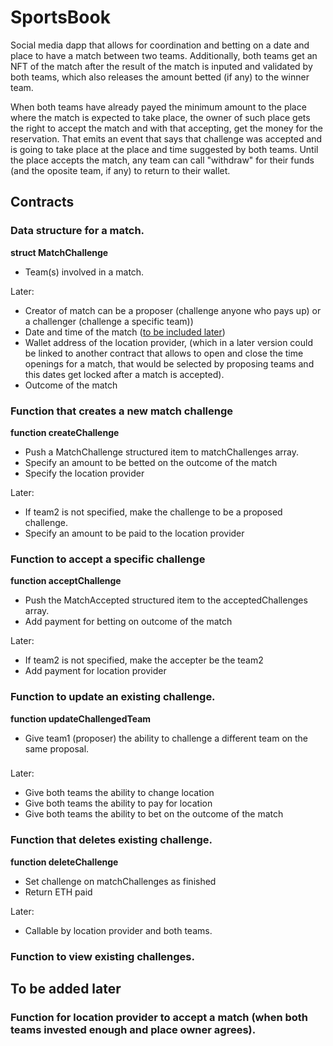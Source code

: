 # SportsBook

Social media dapp that allows for coordination and betting on a date and place to have a match between two teams. Additionally, both teams get an NFT of the match after the result of the match is inputed and validated by both teams, which also releases the amount betted (if any) to the winner team.

When both teams have already payed the minimum amount to the place where the match is expected to take place, the owner of such place gets the right to accept the match and with that accepting, get the money for the reservation. That emits an event that says that challenge was accepted and is going to take place at the place and time suggested by both teams. Until the place accepts the match, any team can call "withdraw" for their funds (and the oposite team, if any) to return to their wallet.

## Contracts

### Data structure for a match.

**struct MatchChallenge**

- Team(s) involved in a match.

Later:

- Creator of match can be a proposer (challenge anyone who pays up) or a challenger (challenge a specific team))
- Date and time of the match ([to be included later](https://soliditytips.com/articles/solidity-dates-time-operations/))
- Wallet address of the location provider, (which in a later version could be linked to another contract that allows to open and close the time openings for a match, that would be selected by proposing teams and this dates get locked after a match is accepted).
- Outcome of the match

### Function that creates a new match challenge

**function createChallenge**

- Push a MatchChallenge structured item to matchChallenges array.
- Specify an amount to be betted on the outcome of the match
- Specify the location provider

Later:

- If team2 is not specified, make the challenge to be a proposed challenge.
- Specify an amount to be paid to the location provider

### Function to accept a specific challenge

**function acceptChallenge**

- Push the MatchAccepted structured item to the acceptedChallenges array.
- Add payment for betting on outcome of the match

Later:

- If team2 is not specified, make the accepter be the team2
- Add payment for location provider

### Function to update an existing challenge.

**function updateChallengedTeam**

- Give team1 (proposer) the ability to challenge a different team on the same proposal.

###

Later:

- Give both teams the ability to change location
- Give both teams the ability to pay for location
- Give both teams the ability to bet on the outcome of the match

### Function that deletes existing challenge.

**function deleteChallenge**

- Set challenge on matchChallenges as finished
- Return ETH paid

Later:

- Callable by location provider and both teams.

### Function to view existing challenges.

## To be added later

### Function for location provider to accept a match (when both teams invested enough and place owner agrees).

